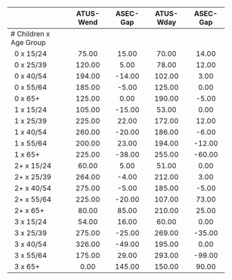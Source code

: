 
|                      |    ATUS-Wend |     ASEC-Gap |    ATUS-Wday |     ASEC-Gap |
| -------------------- | :----------: | :----------: | :----------: | :----------: |
| # Children x Age Group |              |              |              |              |
| &nbsp;&nbsp;0 x 15/24 |        75.00 |        15.00 |        70.00 |        14.00 |
| &nbsp;&nbsp;0 x 25/39 |       120.00 |         5.00 |        78.00 |        12.00 |
| &nbsp;&nbsp;0 x 40/54 |       194.00 |       -14.00 |       102.00 |         3.00 |
| &nbsp;&nbsp;0 x 55/64 |       185.00 |        -5.00 |       125.00 |         0.00 |
| &nbsp;&nbsp;0 x 65+  |       125.00 |         0.00 |       190.00 |        -5.00 |
| &nbsp;&nbsp;1 x 15/24 |       105.00 |       -15.00 |        53.00 |         0.00 |
| &nbsp;&nbsp;1 x 25/39 |       225.00 |        22.00 |       172.00 |        12.00 |
| &nbsp;&nbsp;1 x 40/54 |       260.00 |       -20.00 |       186.00 |        -6.00 |
| &nbsp;&nbsp;1 x 55/64 |       200.00 |        23.00 |       194.00 |       -12.00 |
| &nbsp;&nbsp;1 x 65+  |       225.00 |       -38.00 |       255.00 |       -60.00 |
| &nbsp;&nbsp;2+ x 15/24 |        60.00 |         5.00 |        51.00 |         0.00 |
| &nbsp;&nbsp;2+ x 25/39 |       264.00 |        -4.00 |       212.00 |         3.00 |
| &nbsp;&nbsp;2+ x 40/54 |       275.00 |        -5.00 |       185.00 |        -5.00 |
| &nbsp;&nbsp;2+ x 55/64 |       225.00 |       -20.00 |       107.00 |        73.00 |
| &nbsp;&nbsp;2+ x 65+ |        80.00 |        85.00 |       210.00 |        25.00 |
| &nbsp;&nbsp;3 x 15/24 |        54.00 |        16.00 |        60.00 |         0.00 |
| &nbsp;&nbsp;3 x 25/39 |       275.00 |       -25.00 |       269.00 |       -35.00 |
| &nbsp;&nbsp;3 x 40/54 |       326.00 |       -49.00 |       195.00 |         0.00 |
| &nbsp;&nbsp;3 x 55/64 |       175.00 |        29.00 |       293.00 |       -99.00 |
| &nbsp;&nbsp;3 x 65+  |         0.00 |       145.00 |       150.00 |        90.00 |

